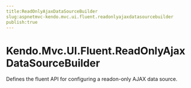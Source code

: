 ```yaml
---
title:ReadOnlyAjaxDataSourceBuilder
slug:aspnetmvc-kendo.mvc.ui.fluent.readonlyajaxdatasourcebuilder
publish:true
---
```


# Kendo.Mvc.UI.Fluent.ReadOnlyAjaxDataSourceBuilder

Defines the fluent API for configuring a readon-only AJAX data source. 
